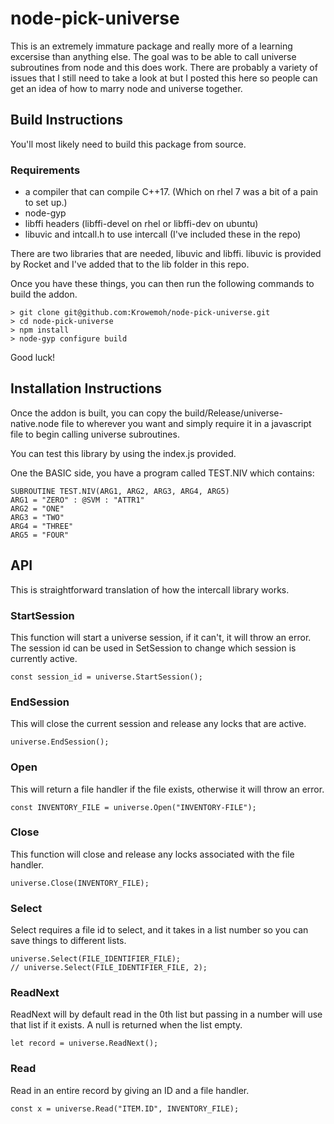 # node-pick-universe

This is an extremely immature package and really more of a learning excersise than anything else. The goal was to be able to call universe subroutines from node and this does work. There are probably a variety of issues that I still need to take a look at but I posted this here so people can get an idea of how to marry node and universe together.

## Build Instructions

You'll most likely need to build this package from source. 


### Requirements

- a compiler that can compile C++17. (Which on rhel 7 was a bit of a pain to set up.)
- node-gyp 
- libffi headers (libffi-devel on rhel or libffi-dev on ubuntu)
- libuvic and intcall.h to use intercall (I've included these in the repo)

There are two libraries that are needed, libuvic and libffi. libuvic is provided by Rocket and I've added that to the lib folder in this repo.

Once you have these things, you can then run the following commands to build the addon.

```
> git clone git@github.com:Krowemoh/node-pick-universe.git
> cd node-pick-universe
> npm install
> node-gyp configure build
```

Good luck!

## Installation Instructions

Once the addon is built, you can copy the build/Release/universe-native.node file to wherever you want and simply require it in a javascript file to begin calling universe subroutines.

You can test this library by using the index.js provided.

One the BASIC side, you have a program called TEST.NIV which contains:
```
SUBROUTINE TEST.NIV(ARG1, ARG2, ARG3, ARG4, ARG5)
ARG1 = "ZERO" : @SVM : "ATTR1"
ARG2 = "ONE"
ARG3 = "TWO"
ARG4 = "THREE"
ARG5 = "FOUR"
```

## API

This is straightforward translation of how the intercall library works.

### StartSession

This function will start a universe session, if it can't, it will throw an error. The session id can be used in SetSession to change which session is currently active.

```
const session_id = universe.StartSession();
```

### EndSession

This will close the current session and release any locks that are active.

```
universe.EndSession();
```

### Open

This will return a file handler if the file exists, otherwise it will throw an error.

```
const INVENTORY_FILE = universe.Open("INVENTORY-FILE");
```

### Close

This function will close and release any locks associated with the file handler.

```
universe.Close(INVENTORY_FILE);
```

### Select

Select requires a file id to select, and it takes in a list number so you can save things to different lists.

```
universe.Select(FILE_IDENTIFIER_FILE);
// universe.Select(FILE_IDENTIFIER_FILE, 2);
```

### ReadNext

ReadNext will by default read in the 0th list but passing in a number will use that list if it exists. A null is returned when the list empty.

```
let record = universe.ReadNext();
```

### Read

Read in an entire record by giving an ID and a file handler.

```
const x = universe.Read("ITEM.ID", INVENTORY_FILE);
```


